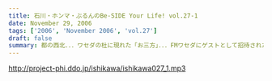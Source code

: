 ```yaml
---
title: 石川・ホンマ・ぶるんのBe-SIDE Your Life! vol.27-1
date: November 29, 2006
tags: ['2006', 'November 2006', 'vol.27']
draft: false
summary: 都の西北．．．ワセダの杜に現れた「お三方」．．．FMワセダにゲストとして招待された三人のルポ的一本目となっています。詳細については、私NAMAEが写真係？として撮影した、ワセダ大学での様子をホームページにてお知らせしておきますので、お楽しみに！とりあえず、ぶるん氏が緊張のあまりお腹がゆるくなったのは本当です。ワセダ大学教育学部の校舎のトイレに、打合せそっちのけでこもっておりました．．．NAMAE
---
```


http://project-phi.ddo.jp/ishikawa/ishikawa027_1.mp3